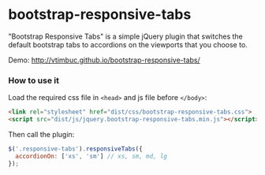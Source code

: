 bootstrap-responsive-tabs
=========================

"Bootstrap Responsive Tabs" is a simple jQuery plugin that switches the default bootstrap tabs to accordions on the viewports that you choose to.

Demo: http://vtimbuc.github.io/bootstrap-responsive-tabs/


### How to use it
<p>Load the required css file in <code>&lt;head&gt;</code> and js file before <code>&lt;/body&gt;</code>:</p>

``` html
<link rel="stylesheet" href="dist/css/bootstrap-responsive-tabs.css">
<script src="dist/js/jquery.bootstrap-responsive-tabs.min.js"></script>
```

<p>Then call the plugin:</p>

``` js
$('.responsive-tabs').responsiveTabs({
  accordionOn: ['xs', 'sm'] // xs, sm, md, lg
});
```
